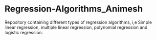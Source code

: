 # Regression-Algorithms_Animesh
Repository containing different types of regression algorithms, i,e Simple linear regression, multiple linear regression, polynomial regression and logistic regression.
